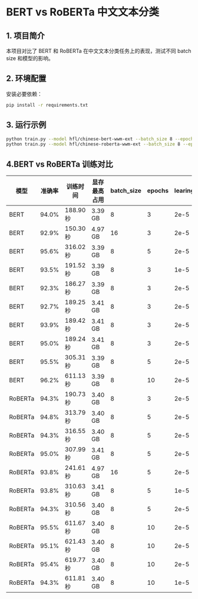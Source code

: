 # BERT vs RoBERTa 中文文本分类

## 1. 项目简介
本项目对比了 BERT 和 RoBERTa 在中文文本分类任务上的表现，测试不同 batch size 和模型的影响。

## 2. 环境配置
安装必要依赖：
```bash
pip install -r requirements.txt
```

## 3. 运行示例
```bash
python train.py --model hfl/chinese-bert-wwm-ext --batch_size 8 --epochs 3 --learning_rate 2e-5 --gradient_accumulation_steps 16 --warmup_ratio 0.1 --lr_scheduler_type linear
python train.py --model hfl/chinese-roberta-wwm-ext --batch_size 8 --epochs 3 --learning_rate 2e-5 --gradient_accumulation_steps 16 --warmup_ratio 0.1 --lr_scheduler_type linear
```

## 4.BERT vs RoBERTa 训练对比

| 模型     | 准确率 | 训练时间 | 显存最高占用 | batch_size |  epochs  |learing_rate|gradient_accumulation_steps|warmup_ratio|lr_scheduler_type|
|----------|--------|----------|-------------|------------|--------|------------|----------------------------|------------|--------------|
| BERT     | 94.0%  | 188.90 秒 | 3.39 GB     | 8         |3       |2e-5         |                   16      |    0.1     |linear        |
| BERT     | 92.9%  | 150.30 秒 | 4.97 GB     | 16         |3       |2e-5         |                  16      |    0.1     |linear        |
| BERT     | 95.6%  | 316.02 秒 | 3.39 GB     | 8         |5       |2e-5         |                   16      |    0.1     |linear        |
| BERT     | 93.5%  | 191.52 秒 | 3.39 GB     | 8         |3       |1e-5         |                   16      |    0.1     |linear        |
| BERT     | 92.3%  | 186.27 秒 | 3.39 GB     | 8         |3       |2e-5         |                   32      |    0.1     |linear        |
| BERT     | 92.7%  | 189.25 秒 | 3.41 GB     | 8         |3       |2e-5         |                   16      |    0.05    |linear        |
| BERT     | 93.9%  | 189.42 秒 | 3.41 GB     | 8         |3       |2e-5         |                   16      |    0.1     |cosine        |
| BERT     | 95.0%  | 189.24 秒 | 3.41 GB     | 8         |3       |2e-5         |                   16      |    0.1     |cosine_with_restarts  |
| BERT     | 95.5%  | 305.31 秒 | 3.39 GB     | 8         |5       |2e-5         |                   16      |    0.1     |cosine_with_restarts  |
| BERT     | 96.2%  | 611.13 秒 | 3.39 GB     | 8         |10       |2e-5         |                   16      |    0.1     |cosine_with_restarts  |
| RoBERTa  | 94.3%  | 190.73 秒 | 3.40 GB     | 8         |3       |2e-5         |                   16      |    0.1     |linear        |
| RoBERTa  | 94.8%  | 313.79 秒 | 3.40 GB    | 8         |5       |2e-5         |                   16      |    0.1     |cosine_with_restarts  |
| RoBERTa  | 94.3%  | 316.55 秒 | 3.40 GB    | 8         |5       |2e-5         |                   16      |    0.1     |cosine  |
| RoBERTa  | 95.0%  | 307.99 秒 | 3.41 GB    | 8         |5       |2e-5         |                   16      |    0.1     |linear  |
| RoBERTa  | 93.8%  | 241.61 秒 | 4.97 GB    | 16        |5       |2e-5         |                   16      |    0.1     |linear  |
| RoBERTa  | 93.8%  | 310.63 秒 | 3.41 GB    | 8         |5       |1e-5         |                   16      |    0.1     |linear  |
| RoBERTa  | 94.3%  | 310.56  秒 | 3.40 GB    | 8         |5       |2e-5         |                   16      |    0.2     |linear  |
| RoBERTa  | 95.5%  | 611.67 秒 | 3.40 GB    | 8         |10       |2e-5         |                   16      |    0.1     |cosine_with_restarts  |
| RoBERTa  | 95.1%  | 621.43 秒 | 3.40 GB    | 8         |10       |2e-5         |                   16      |    0.1     |cosine  |
| RoBERTa  | 95.4%  | 619.77 秒 | 3.40 GB    | 8         |10       |2e-5         |                   16      |    0.1     |linear  |
| RoBERTa  | 94.3%  | 611.81 秒 | 3.40 GB    | 8         |10       |1e-5         |                   16      |    0.1     |linear  |


